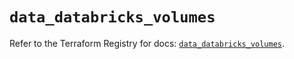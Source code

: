 # `data_databricks_volumes`

Refer to the Terraform Registry for docs: [`data_databricks_volumes`](https://registry.terraform.io/providers/databricks/databricks/1.79.0/docs/data-sources/volumes).
